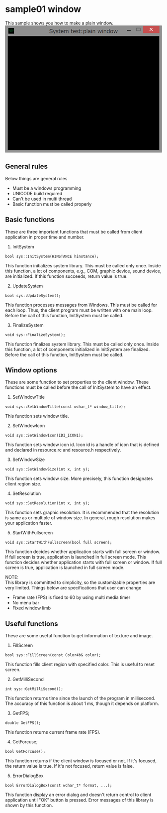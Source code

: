 sample01 window
====
This sample shows you how to make a plain window.
<img src="doc/screen_shot.png" width="720" title="screen_shot"><br>

General rules
----
Below things are general rules

 * Must be a windows programming
 * UNICODE build required
 * Can't be used in multi thread
 * Basic function must be called properly

Basic functions
----
These are three important functions that must be called from client application in proper time and number.

1. InitSystem
```
bool sys::InitSystem(HINSTANCE hinstance);
```
This function initializes system library. This must be called only once. Inside this function, a lot of components, e.g., COM, graphic device, sound device, are initialized. If this function succeeds, return value is true.

2. UpdateSystem
```
bool sys::UpdateSystem();
```
This function processes messages from Windows. This must be called for each loop. Thus, the client program must be written with one main loop. Before the call of this function, InitSystem must be called.

3. FinalizeSystem
```
void sys::FinalizeSystem();
```
This function finalizes system library. This must be called only once. Inside this function, a lot of components initialized in InitSystem are finalized. Before the call of this function, InitSystem must be called.

Window options
----
These are some function to set properties to the client window. These functions must be called before the call of InitSystem to have an effect.

1. SetWindowTitle
```
void sys::SetWindowTitle(const wchar_t* window_title);
```
This function sets window title.

2. SetWindowIcon
```
void sys::SetWindowIcon(IDI_ICON1);
```
This function sets window icon id. Icon id is a handle of icon that is defined and declared in resource.rc and resource.h respectively.

3. SetWindowSize
```
void sys::SetWindowSize(int x, int y);
```
This function sets window size. More precisely, this function designates client region size.

4. SetResolution
```
void sys::SetResolution(int x, int y);
```
This function sets graphic resolution. It is recommended that the resolution is same as or multiple of window size. In general, rough resolution makes your application faster.

5. StartWithFullscreen
```
void sys::StartWithFullscreen(bool full screen);
```
This function decides whether application starts with full screen or window. If full screen is true, application is launched in full screen mode.
This function decides whether application starts with full screen or window. If full screen is true, application is launched in full screen mode.

NOTE:<br>
This library is committed to simplicity, so the customizable properties are very limited. Things below are specifications that user can change

 * Frame rate (FPS) is fixed to 60 by using multi media timer
 * No menu bar
 * Fixed window limb

Useful functions
----
These are some useful function to get information of texture and image.

1. FillScreen
```
bool sys::FillScreen(const Color4b& color);
```
This function fills client region with specified color. This is useful to reset screen.

2. GetMilliSecond
```
int sys::GetMilliSecond();
```
This function returns time since the launch of the program in millisecond. The accuracy of this function is about 1 ms, though it depends on platform.

3. GetFPS;
```
double GetFPS();
```
This function returns current frame rate (FPS).

4. GetForcuse;
```
bool GetForcuse();
```
This function returns if the client window is focused or not. If it's focused,
the return value is true. If it's not focused, return value is false.

5. ErrorDialogBox
```
bool ErrorDialogBox(const wchar_t* format, ...);
```
This function display an error dialog and doesn't return control to client application until "OK" button is pressed. Error messages of this library is shown by this function.
